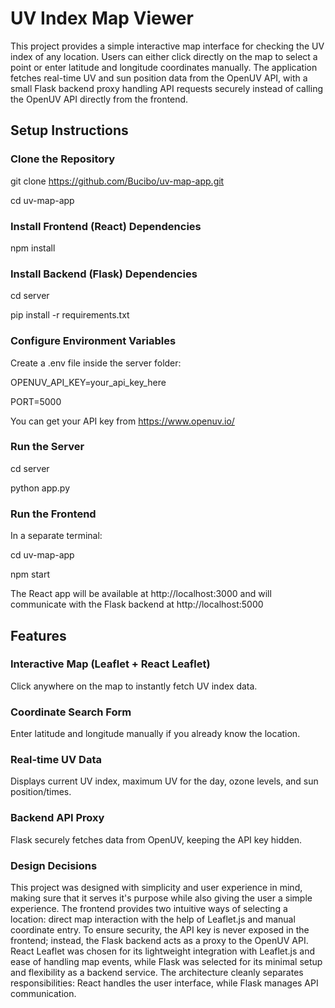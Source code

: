 # UV Index Map Viewer

This project provides a simple interactive map interface for checking the UV index of any location. Users can either click directly on the map to select a point or enter latitude and longitude coordinates manually. The application fetches real-time UV and sun position data from the OpenUV API, with a small Flask backend proxy handling API requests securely instead of calling the OpenUV API directly from the frontend.

## Setup Instructions
### Clone the Repository
git clone https://github.com/Bucibo/uv-map-app.git

cd uv-map-app


### Install Frontend (React) Dependencies 

npm install


### Install Backend (Flask) Dependencies

cd server

pip install -r requirements.txt


### Configure Environment Variables

Create a .env file inside the server folder:

OPENUV_API_KEY=your_api_key_here

PORT=5000


You can get your API key from https://www.openuv.io/


### Run the Server

cd server

python app.py


### Run the Frontend

In a separate terminal:

cd uv-map-app

npm start


The React app will be available at http://localhost:3000 and will communicate with the Flask backend at http://localhost:5000


## Features


### Interactive Map (Leaflet + React Leaflet)

Click anywhere on the map to instantly fetch UV index data.


### Coordinate Search Form

Enter latitude and longitude manually if you already know the location.


### Real-time UV Data

Displays current UV index, maximum UV for the day, ozone levels, and sun position/times.


### Backend API Proxy

Flask securely fetches data from OpenUV, keeping the API key hidden.


### Design Decisions

This project was designed with simplicity and user experience in mind, making sure that it serves it's purpose while also giving the user a simple experience. The frontend provides two intuitive ways of selecting a location: direct map interaction with the help of Leaflet.js and manual coordinate entry. To ensure security, the API key is never exposed in the frontend; instead, the Flask backend acts as a proxy to the OpenUV API. React Leaflet was chosen for its lightweight integration with Leaflet.js and ease of handling map events, while Flask was selected for its minimal setup and flexibility as a backend service. The architecture cleanly separates responsibilities: React handles the user interface, while Flask manages API communication.
